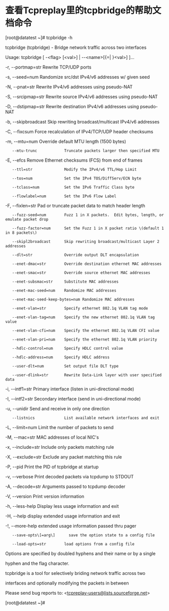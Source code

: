 # 查看Tcpreplay里的tcpbridge的帮助文档命令

\[root@datatest ~\]\# tcpbridge -h

tcpbridge \(tcpbridge\) - Bridge network traffic across two interfaces

Usage:  tcpbridge \[ -&lt;flag&gt; \[&lt;val&gt;\] \| --&lt;name&gt;\[{=\| }&lt;val&gt;\] \]...



   -r, --portmap=str          Rewrite TCP/UDP ports

   -s, --seed=num             Randomize src/dst IPv4/v6 addresses w/ given seed

   -N, --pnat=str             Rewrite IPv4/v6 addresses using pseudo-NAT

   -S, --srcipmap=str         Rewrite source IPv4/v6 addresses using pseudo-NAT

   -D, --dstipmap=str         Rewrite destination IPv4/v6 addresses using pseudo-NAT

   -b, --skipbroadcast        Skip rewriting broadcast/multicast IPv4/v6 addresses

   -C, --fixcsum              Force recalculation of IPv4/TCP/UDP header checksums

   -m, --mtu=num              Override default MTU length \(1500 bytes\)

       --mtu-trunc            Truncate packets larger then specified MTU

   -E, --efcs                 Remove Ethernet checksums \(FCS\) from end of frames

       --ttl=str              Modify the IPv4/v6 TTL/Hop Limit

       --tos=num              Set the IPv4 TOS/DiffServ/ECN byte

       --tclass=num           Set the IPv6 Traffic Class byte

       --flowlabel=num        Set the IPv6 Flow Label

   -F, --fixlen=str           Pad or truncate packet data to match header length

       --fuzz-seed=num        Fuzz 1 in X packets.  Edit bytes, length, or emulate packet drop

       --fuzz-factor=num      Set the Fuzz 1 in X packet ratio \(default 1 in 8 packets\)

       --skipl2broadcast      Skip rewriting broadcast/multicast Layer 2 addresses

       --dlt=str              Override output DLT encapsulation

       --enet-dmac=str        Override destination ethernet MAC addresses

       --enet-smac=str        Override source ethernet MAC addresses

       --enet-subsmac=str     Substitute MAC addresses

       --enet-mac-seed=num    Randomize MAC addresses

       --enet-mac-seed-keep-bytes=num Randomize MAC addresses

       --enet-vlan=str        Specify ethernet 802.1q VLAN tag mode

       --enet-vlan-tag=num    Specify the new ethernet 802.1q VLAN tag value

       --enet-vlan-cfi=num    Specify the ethernet 802.1q VLAN CFI value

       --enet-vlan-pri=num    Specify the ethernet 802.1q VLAN priority

       --hdlc-control=num     Specify HDLC control value

       --hdlc-address=num     Specify HDLC address

       --user-dlt=num         Set output file DLT type

       --user-dlink=str       Rewrite Data-Link layer with user specified data

   -i, --intf1=str            Primary interface \(listen in uni-directional mode\)

   -I, --intf2=str            Secondary interface \(send in uni-directional mode\)

   -u, --unidir               Send and receive in only one direction

       --listnics             List available network interfaces and exit

   -L, --limit=num            Limit the number of packets to send

   -M, --mac=str              MAC addresses of local NIC's

   -x, --include=str          Include only packets matching rule

   -X, --exclude=str          Exclude any packet matching this rule

   -P, --pid                  Print the PID of tcpbridge at startup

   -v, --verbose              Print decoded packets via tcpdump to STDOUT

   -A, --decode=str           Arguments passed to tcpdump decoder

   -V, --version              Print version information

   -h, --less-help            Display less usage information and exit

   -H, --help                 display extended usage information and exit

   -!, --more-help            extended usage information passed thru pager

       --save-opts\[=arg\]      save the option state to a config file

       --load-opts=str        load options from a config file



Options are specified by doubled hyphens and their name or by a single

hyphen and the flag character.

tcpbridge is a tool for selectively briding network traffic across two

interfaces and optionally modifying the packets in between



Please send bug reports to:  &lt;tcpreplay-users@lists.sourceforge.net&gt;

\[root@datatest ~\]\#

